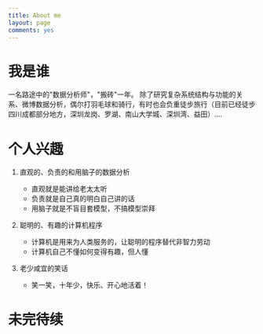 ```yaml
---
title: About me
layout: page
comments: yes
---
```


# 我是谁

一名路途中的"数据分析师"，"搬砖"一年。 除了研究复杂系统结构与功能的关系、微博数据分析，偶尔打羽毛球和骑行，有时也会负重徒步旅行（目前已经徒步四川成都部分地方，深圳龙岗、罗湖、南山大学城、深圳湾、益田）....

# 个人兴趣

1. 直观的、负责的和用脑子的数据分析
    - 直观就是能讲给老太太听
    - 负责就是自己真的明白自己讲的话
    - 用脑子就是不盲目套模型，不搞模型崇拜


2. 聪明的、有趣的计算机程序
    - 计算机是用来为人类服务的，让聪明的程序替代非智力劳动
    - 计算机自己不懂如何变得有趣，但人懂


3. 老少咸宜的笑话
    - 笑一笑，十年少，快乐、开心地活着！    

# 未完待续
